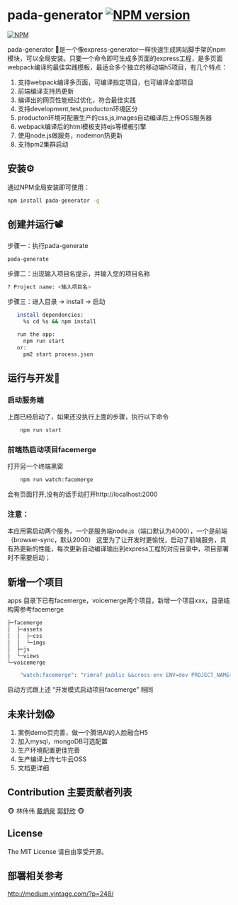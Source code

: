 pada-generator [![NPM version](https://badge.fury.io/js/pada-generator.png)](http://badge.fury.io/js/pada-generator)
======

[![NPM](https://nodei.co/npm/pada-generator.png?downloads=true&stars=true)](https://nodei.co/npm/pada-generator)

pada-generator 🤡是一个像express-generator一样快速生成网站脚手架的npm模块，可以全局安装。只要一个命令即可生成多页面的express工程，是多页面webpack编译的最佳实践模板，最适合多个独立的移动端h5项目，有几个特点：

1. 支持webpack编译多页面，可编译指定项目，也可编译全部项目
2. 前端编译支持热更新
3. 编译出的网页性能经过优化，符合最佳实践
4. 支持development,test,producton环境区分
5. producton环境可配置生产的css,js,images自动编译后上传OSS服务器
6. webpack编译后的html模板支持ejs等模板引擎
7. 使用node.js做服务，nodemon热更新
7. 支持pm2集群启动

## 安装⚙️

通过NPM全局安装即可使用：

```bash
npm install pada-generator -g
```

## 创建并运行📽

步骤一：执行pada-generate
```bash
pada-generate

```
步骤二：出现输入项目名提示，并输入您的项目名称
```bash
? Project name: <输入项目名>

```
步骤三：进入目录 -> install -> 启动
```bash
   install dependencies:
     %s cd %s && npm install

   run the app:
     npm run start
   or:
     pm2 start process.json
```
## 运行与开发🤖
### 启动服务端
上面已经启动了，如果还没执行上面的步骤，执行以下命令
```bash
    npm run start
```
### 前端热启动项目facemerge
打开另一个终端黑窗
```bash
    npm run watch:facemerge
```
会有页面打开,没有的话手动打开http://localhost:2000

### 注意：
 本应用需启动两个服务，一个是服务端node.js（端口默认为4000），一个是前端（browser-sync，默认2000）
这里为了让开发时更愉悦，启动了前端服务，具有热更新的性能，每次更新自动编译输出到express工程的对应目录中，项目部署时不需要启动；

## 新增一个项目
apps 目录下已有facemerge，voicemerge两个项目，新增一个项目xxx，目录结构需参考facemerge
```bash
├─facemerge
│  ├─assets
│  │  ├─css
│  │  └─imgs
│  ├─js
│  └─views
└─voicemerge
```
```bash
    "watch:facemerge": "rimraf public &&cross-env ENV=dev PROJECT_NAME=facemerge node ./tools/webpack.watch.js"
```
启动方式跟上述 “开发模式启动项目facemerge” 相同

## 未来计划😱
1. 案例demo页完善，做一个腾讯AI的人脸融合H5
2. 加入mysql，mongoDB可选配置
3. 生产环境配置更佳完善
4. 生产编译上传七牛云OSS
5. 文档更详细

## Contribution 主要贡献者列表
🐵
林伟伟
[戴炳泉](https://github.com/DBingo)
[郭舒欣](https://github.com/uouin)
🐵


## License

The MIT License 请自由享受开源。

## 部署相关参考
<http://medium.yintage.com/?p=248/>


